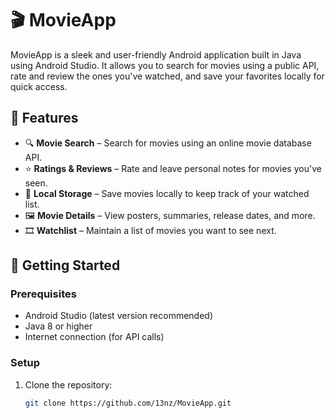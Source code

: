 # 🎬 MovieApp

MovieApp is a sleek and user-friendly Android application built in Java using Android Studio. It allows you to search for movies using a public API, rate and review the ones you've watched, and save your favorites locally for quick access.

## 📱 Features

- 🔍 **Movie Search** – Search for movies using an online movie database API.
- ⭐ **Ratings & Reviews** – Rate and leave personal notes for movies you've seen.
- 💾 **Local Storage** – Save movies locally to keep track of your watched list.
- 🖼️ **Movie Details** – View posters, summaries, release dates, and more.
- 🎞️ **Watchlist** – Maintain a list of movies you want to see next.

## 🚀 Getting Started

### Prerequisites

- Android Studio (latest version recommended)
- Java 8 or higher
- Internet connection (for API calls)

### Setup

1. Clone the repository:

   ```bash
   git clone https://github.com/13nz/MovieApp.git

